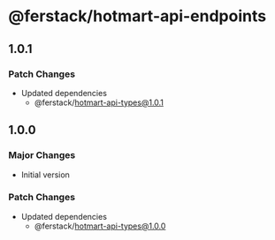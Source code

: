 # @ferstack/hotmart-api-endpoints

## 1.0.1

### Patch Changes

- Updated dependencies
  - @ferstack/hotmart-api-types@1.0.1

## 1.0.0

### Major Changes

- Initial version

### Patch Changes

- Updated dependencies
  - @ferstack/hotmart-api-types@1.0.0
